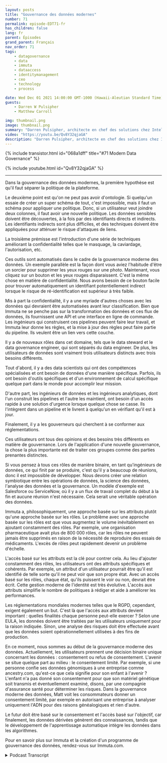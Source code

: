 ```yaml
---
layout: posts
title: "Gouvernance des données modernes"
number: 71
permalink: episode-EDT71-fr
has_children: false
lang: fr
parent: Épisodes
grand_parent: Français
nav_order: 71
tags:
    - datagovernance
    - data
    - immuta
    - dataaccess
    - identitymanagement
    - ceo
    - technology
    - process

date: Wed Dec 01 2021 14:00:00 GMT-1000 (Hawaii-Aleutian Standard Time)
guests:
    - Darren W Pulsipher
    - Matthew Carroll

img: thumbnail.png
image: thumbnail.png
summary: "Darren Pulsipher, architecte en chef des solutions chez Intel, poursuit sa discussion approfondie sur la réalité et l'avenir de la gouvernance moderne des données avec Matthew Carroll, PDG d'Immuta. Dans cet épisode, ils discutent de la Classification des données, des Politiques et de la Gouvernance."
video: "https://youtu.be/Qv8Y32qjaGA"
description: "Darren Pulsipher, architecte en chef des solutions chez Intel, poursuit sa discussion approfondie sur la réalité et l'avenir de la gouvernance moderne des données avec Matthew Carroll, PDG d'Immuta. Dans cet épisode, ils discutent de la Classification des données, des Politiques et de la Gouvernance."
---
```


<div>
{% include transistor.html id="068a1dff" title="#71 Modern Data Governance" %}

{% include youtube.html id="Qv8Y32qjaGA" %}
</div>

---

Dans la gouvernance des données modernes, la première hypothèse est qu'il faut séparer la politique de la plateforme.

Le deuxième point est qu'on ne peut pas avoir d'ontologie. Si quelqu'un essaie de créer un super schéma de tout, c'est impossible, mais il faut un schéma pour appliquer une politique. Donc, si un utilisateur veut joindre deux colonnes, il faut avoir une nouvelle politique. Les données sensibles doivent être découvertes, à la fois par des identifiants directs et indirects. Les identifiants indirects sont plus difficiles, et des techniques doivent être appliquées pour atténuer le risque d'attaques de liens.

La troisième prémisse est l'introduction d'une série de techniques améliorant la confidentialité telles que le masquage, la caviardage, l'autorisation, etc.

Ces outils sont automatisés dans le cadre de la gouvernance moderne des données. Un exemple parallèle est la façon dont vous aviez l'habitude d'être un sorcier pour supprimer les yeux rouges sur une photo. Maintenant, vous cliquez sur un bouton et les yeux rouges disparaissent. C'est la même chose en matière de confidentialité. Nous avons besoin de ce bouton facile pour trouver automatiquement un identifiant potentiellement indirect lorsque le risque de ré-identification est supérieur à très faible.

Mis à part la confidentialité, il y a une myriade d'autres choses avec les données qui devraient être automatisées avant leur classification. Bien que Immuta ne se penche pas sur la transformation des données et ces flux de données, ils fournissent une API et une interface en ligne de commande. Les ingénieurs qui construisent ces pipelines peuvent faire leur travail, et Immuta leur donne les règles, et la mise à jour des règles peut faire partie du pipeline. Ils veulent être un lien vers cette couche.

Il y a de nouveaux rôles dans cet domaine, tels que le data steward et le data governance engineer, qui sont séparés du data engineer. De plus, les utilisateurs de données sont vraiment trois utilisateurs distincts avec trois besoins différents.

Tout d'abord, il y a des data scientists qui ont des compétences spécialisées et ont besoin de données d'une manière spécifique. Parfois, ils ont besoin d'outils spécifiques et d'un environnement de calcul spécifique quelque part dans le monde pour accomplir leur mission.

D'autre part, les ingénieurs de données et les ingénieurs analytiques, dont l'un construit les pipelines et l'autre les maintient, ont besoin d'un accès rapide à une solution d'urgence lorsque quelque chose se casse. Ils l'intègrent dans un pipeline et le livrent à quelqu'un en vérifiant qu'il est à jour.

Finalement, il y a les gouverneurs qui cherchent à se conformer aux réglementations.

Ces utilisateurs ont tous des opinions et des besoins très différents en matière de gouvernance. Lors de l'application d'une nouvelle gouvernance, la chose la plus importante est de traiter ces groupes comme des parties prenantes distinctes.

Si vous pensez à tous ces rôles de manière binaire, en tant qu'ingénieurs de données, ce qui finit par se produire, c'est qu'il y a beaucoup de réunions, donc il est impossible de développer. Nous devons créer une relation symbiotique entre les opérations de données, la science des données, l'analyse des données et la gouvernance. Un modèle d'exemple est Salesforce ou ServiceNow, où il y a un flux de travail complet du début à la fin et aucune réunion n'est nécessaire. Cela serait une véritable opération des données.

Immuta a, philosophiquement, une approche basée sur les attributs plutôt qu'une approche basée sur les rôles. Le problème avec une approche basée sur les rôles est que vous augmentez le volume inévitablement en ajoutant constamment des rôles. Par exemple, une organisation pharmaceutique avait plus de 800 000 rôles, car les rôles ne peuvent jamais être supprimés en raison de la nécessité de reproduire des essais de médicaments. L'excès de rôles peut rapidement devenir un problème d'échelle.

L'accès basé sur les attributs est la clé pour contrer cela. Au lieu d'ajouter constamment des rôles, les utilisateurs ont des attributs spécifiques et cohérents. Par exemple, un attribut d'un utilisateur pourrait être qu'il est identifié de telle sorte qu'il ne peut voir que son propre état. Avec un accès basé sur les rôles, chaque état, qu'ils puissent le voir ou non, devrait être écrit. Cette gestion moderne de l'identité est très évolutive. L'accès aux attributs simplifie le nombre de politiques à rédiger et aide à améliorer les performances.

Les réglementations mondiales modernes telles que le RGPD, cependant, exigent également un but. C'est là que l'accès aux attributs devient important : quelles finalités chaque personne peut-elle exercer ? Selon une EULA, les données doivent être traitées par les utilisateurs uniquement pour la raison indiquée. Sinon, une analyse des risques doit être effectuée avant que les données soient opérationnellement utilisées à des fins de production.

En ce moment, nous sommes au début de la gouvernance moderne des données. Actuellement, les utilisateurs prennent une décision binaire unique concernant les données : consentement ou refus de consentement. L'avenir se situe quelque part au milieu : le consentement limité. Par exemple, si une personne confie ses données génomiques à une entreprise comme ancestry.com, qu'est-ce que cela signifie pour son enfant à l'avenir ? L'enfant n'a pas donné son consentement pour que son matériel génétique soit transmis et éventuellement examiné, disons, par une compagnie d'assurance santé pour déterminer les risques. Dans la gouvernance moderne des données, Matt voit les consommateurs donner un consentement limité, par exemple en autorisant une entreprise à analyser uniquement l'ADN pour des raisons généalogiques et rien d'autre.

Le futur doit être basé sur le consentement et l'accès basé sur l'objectif, car finalement, les données dérivées génèrent des connaissances, tandis que le développement de l'apprentissage automatique intègre les données dans les algorithmes.

Pour en savoir plus sur Immuta et la création d'un programme de gouvernance des données, rendez-vous sur Immuta.com.



<details>
<summary> Podcast Transcript </summary>

<p></p>

</details>
